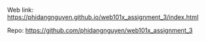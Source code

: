 Web link: https://phidangnguyen.github.io/web101x_assignment_3/index.html

Repo: https://github.com/phidangnguyen/web101x_assignment_3